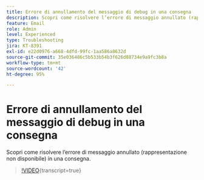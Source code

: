 ```yaml
---
title: Errore di annullamento del messaggio di debug in una consegna
description: Scopri come risolvere l’errore di messaggio annullato (rappresentazione non disponibile) in una consegna.
feature: Email
role: Admin
level: Experienced
type: Troubleshooting
jira: KT-8391
exl-id: e22d0976-a668-4dfd-99fc-1aa586a8632d
source-git-commit: 35e036486c5b533b54b3f626d88734e9a9fc3b8a
workflow-type: tm+mt
source-wordcount: '42'
ht-degree: 95%

---
```


# Errore di annullamento del messaggio di debug in una consegna

Scopri come risolvere l’errore di messaggio annullato (rappresentazione non disponibile) in una consegna.

>[!VIDEO](https://video.tv.adobe.com/v/335895?quality=12&learn=on){transcript=true}
